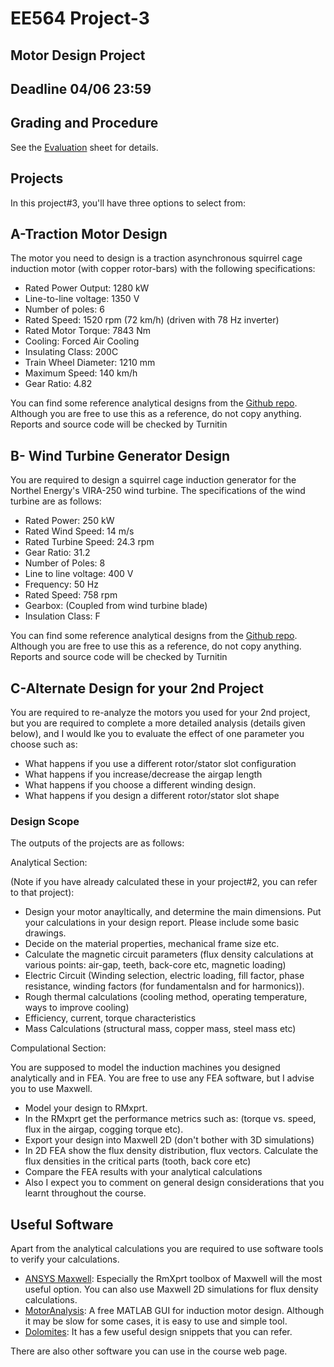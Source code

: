 # EE564 Project-3

## Motor Design Project

## Deadline 04/06 23:59

## Grading and Procedure

See the [Evaluation](./evaluation.md) sheet for details.

## Projects

In this project#3, you'll have three options to select from:

## A-Traction Motor Design

The motor you need to design is a traction asynchronous squirrel cage induction motor (with copper rotor-bars) with the following specifications:

- Rated Power Output: 1280 kW
- Line-to-line voltage: 1350 V
- Number of poles: 6
- Rated Speed: 1520 rpm (72 km/h) (driven with 78 Hz inverter)
- Rated Motor Torque:   7843 Nm
- Cooling: Forced Air Cooling
- Insulating Class: 200C
- Train Wheel Diameter: 1210 mm
- Maximum Speed: 140 km/h
- Gear Ratio: 4.82

You can find some reference analytical designs from the [Github repo](https://github.com/odtu/ee564/tree/master/TRAIN). Although you are free to use this as a reference, do not copy anything. Reports and source code will be checked by Turnitin

## B- Wind Turbine Generator Design

You are required to design a squirrel cage induction generator for the Northel Energy's VIRA-250 wind turbine. The specifications of the wind turbine are as follows:

- Rated Power: 250 kW
- Rated Wind Speed:  14 m/s 
- Rated Turbine Speed: 24.3 rpm
- Gear Ratio: 31.2
- Number of Poles: 8
- Line to line voltage: 400 V
- Frequency: 50 Hz
- Rated Speed: 758 rpm
- Gearbox: (Coupled from wind turbine blade)
- Insulation Class: F

You can find some reference analytical designs from the [Github repo](https://github.com/odtu/ee564/tree/master/WIND). Although you are free to use this as a reference, do not copy anything. Reports and source code will be checked by Turnitin


## C-Alternate Design for your 2nd Project

You are required to re-analyze the motors you used for your 2nd project, but you are required to complete a more detailed analysis (details given below), and I would lke you to evaluate the effect of one parameter you choose such as:

- What happens if you use a different rotor/stator slot configuration
- What happens if you increase/decrease the airgap length
- What happens if you choose a different winding design.
- What happens if you design a different rotor/stator slot shape

### Design Scope

The outputs of the projects are as follows:

Analytical Section:

(Note if you have already calculated these in your project#2, you can refer to that project):

- Design your motor anayltically, and determine the main dimensions. Put your calculations in your design report. Please include some basic drawings.
- Decide on the material properties, mechanical frame size etc.
- Calculate the magnetic circuit parameters (flux density calculations at various points: air-gap, teeth, back-core etc, magnetic loading)
- Electric Circuit (Winding selection, electric loading, fill factor, phase resistance, winding factors (for fundamentalsn and for harmonics)).
- Rough thermal calculations (cooling method, operating temperature, ways to improve cooling)
- Efficiency, current, torque characteristics
- Mass Calculations (structural mass, copper mass, steel mass etc)

Compulational Section:

You are supposed to model the induction machines you designed analytically and in FEA. You are free to use any FEA software, but I advise you to use Maxwell.

- Model your design to RMxprt.
- In the RMxprt get the performance metrics such as: (torque vs. speed, flux in the airgap, cogging torque etc).
- Export your design into Maxwell 2D (don't bother with 3D simulations)
- In 2D FEA show the flux density distribution, flux vectors. Calculate the flux densities in the critical parts (tooth, back core etc)
- Compare the FEA results with your analytical calculations
- Also I expect you to comment on general design considerations that you learnt throughout the course.

## Useful Software

Apart from the analytical calculations you are required to use software tools to verify your calculations.

- [ANSYS Maxwell](https://www.ansys.com/products/electronics/ansys-maxwell): Especially the RmXprt toolbox of Maxwell will the most useful option. You can also use Maxwell 2D simulations for flux density calculations.
- [MotorAnalysis](http://motoranalysis.com/): A free MATLAB GUI for induction motor design. Although it may be slow for some cases, it is easy to use and simple tool.
- [Dolomites](https://sourceforge.net/projects/dolomites/): It has a few useful design snippets that you can refer.

There are also other software you can use in the course web page.
